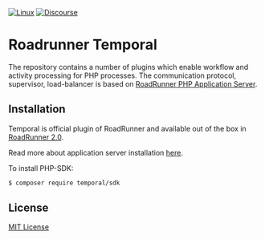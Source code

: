 [![Linux](https://github.com/temporalio/roadrunner-temporal/workflows/Linux/badge.svg)](https://github.com/temporalio/roadrunner-temporal/actions)
[![Discourse](https://img.shields.io/static/v1?label=Discourse&message=Get%20Help&color=informational)](https://community.temporal.io)

# Roadrunner Temporal
The repository contains a number of plugins which enable workflow and activity processing for PHP processes. The communication protocol,
supervisor, load-balancer is based on [RoadRunner PHP Application Server](https://roadrunner.dev).

## Installation
Temporal is official plugin of RoadRunner and available out of the box in [RoadRunner 2.0](https://github.com/roadrunner-server/roadrunner).

Read more about application server installation [here](https://roadrunner.dev/docs/intro-install).

To install PHP-SDK:

```bash
$ composer require temporal/sdk
```

## License
[MIT License](https://github.com/temporalio/roadrunner-temporal/blob/master/LICENSE)